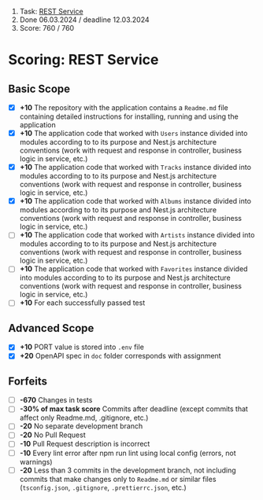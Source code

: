 1. Task: [REST Service](https://github.com/AlreadyBored/nodejs-assignments/blob/main/assignments/rest-service/assignment.md)
2. Done 06.03.2024 / deadline 12.03.2024
3. Score: 760 / 760

# Scoring: REST Service

## Basic Scope

- [X] **+10** The repository with the application contains a `Readme.md` file containing detailed instructions for installing, running and using the application
- [X] **+10** The application code that worked with `Users` instance divided into modules according to to its purpose and Nest.js architecture conventions (work with request and response in controller, business logic in service, etc.)
- [X] **+10** The application code that worked with `Tracks` instance divided into modules according to to its purpose and Nest.js architecture conventions (work with request and response in controller, business logic in service, etc.)
- [X] **+10** The application code that worked with `Albums` instance divided into modules according to to its purpose and Nest.js architecture conventions (work with request and response in controller, business logic in service, etc.)
- [ ] **+10** The application code that worked with `Artists` instance divided into modules according to to its purpose and Nest.js architecture conventions (work with request and response in controller, business logic in service, etc.)
- [ ] **+10** The application code that worked with `Favorites` instance divided into modules according to to its purpose and Nest.js architecture conventions (work with request and response in controller, business logic in service, etc.)
- [ ] **+10** For each successfully passed test

## Advanced Scope

- [X] **+10** PORT value is stored into `.env` file
- [X] **+20** OpenAPI spec in `doc` folder corresponds with assignment

## Forfeits

- [ ] **-670** Changes in tests
- [ ] **-30% of max task score** Commits after deadline (except commits that affect only Readme.md, .gitignore, etc.)
- [ ] **-20** No separate development branch
- [ ] **-20** No Pull Request
- [ ] **-10** Pull Request description is incorrect
- [ ] **-10** Every lint error after npm run lint using local config (errors, not warnings)
- [ ] **-20** Less than 3 commits in the development branch, not including commits that make changes only to `Readme.md` or similar files (`tsconfig.json`, `.gitignore`, `.prettierrc.json`, etc.)
